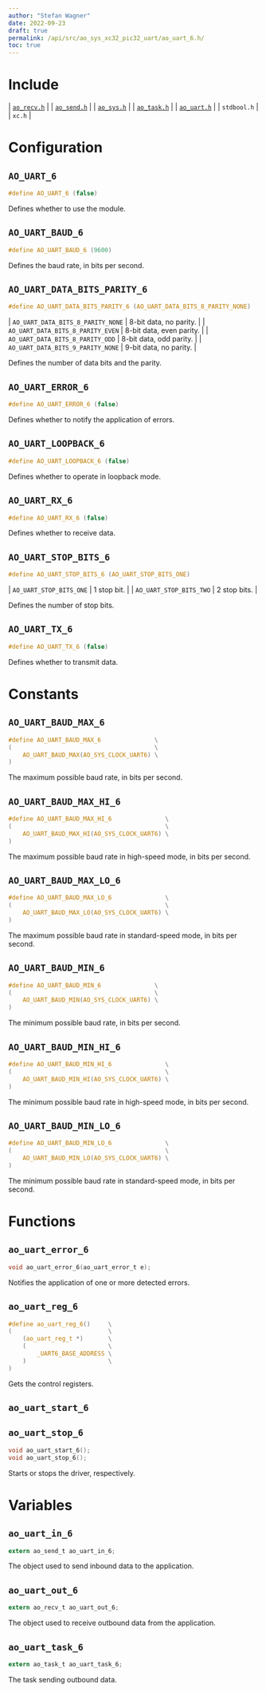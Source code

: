 ```yaml
---
author: "Stefan Wagner"
date: 2022-09-23
draft: true
permalink: /api/src/ao_sys_xc32_pic32_uart/ao_uart_6.h/
toc: true
---
```


# Include

| [`ao_recv.h`](../ao_sys/ao_recv.h.md) |
| [`ao_send.h`](../ao_sys/ao_send.h.md) |
| [`ao_sys.h`](ao_sys.h.md) |
| [`ao_task.h`](../ao_sys/ao_task.h.md) |
| [`ao_uart.h`](ao_uart.h.md) |
| `stdbool.h` |
| `xc.h` |

# Configuration

## `AO_UART_6`

```c
#define AO_UART_6 (false)
```

Defines whether to use the module.

## `AO_UART_BAUD_6`

```c
#define AO_UART_BAUD_6 (9600)
```

Defines the baud rate, in bits per second.

## `AO_UART_DATA_BITS_PARITY_6`

```c
#define AO_UART_DATA_BITS_PARITY_6 (AO_UART_DATA_BITS_8_PARITY_NONE)
```

| `AO_UART_DATA_BITS_8_PARITY_NONE` | 8-bit data, no parity.   |
| `AO_UART_DATA_BITS_8_PARITY_EVEN` | 8-bit data, even parity. |
| `AO_UART_DATA_BITS_8_PARITY_ODD`  | 8-bit data, odd parity.  |
| `AO_UART_DATA_BITS_9_PARITY_NONE` | 9-bit data, no parity.   |

Defines the number of data bits and the parity.

## `AO_UART_ERROR_6`

```c
#define AO_UART_ERROR_6 (false)
```

Defines whether to notify the application of errors.

## `AO_UART_LOOPBACK_6`

```c
#define AO_UART_LOOPBACK_6 (false)
```

Defines whether to operate in loopback mode.

## `AO_UART_RX_6`

```c
#define AO_UART_RX_6 (false)
```

Defines whether to receive data.

## `AO_UART_STOP_BITS_6`

```c
#define AO_UART_STOP_BITS_6 (AO_UART_STOP_BITS_ONE)
```

| `AO_UART_STOP_BITS_ONE` | 1 stop bit.  |
| `AO_UART_STOP_BITS_TWO` | 2 stop bits. |

Defines the number of stop bits.

## `AO_UART_TX_6`

```c
#define AO_UART_TX_6 (false)
```

Defines whether to transmit data.

# Constants

## `AO_UART_BAUD_MAX_6`

```c
#define AO_UART_BAUD_MAX_6               \
(                                        \
    AO_UART_BAUD_MAX(AO_SYS_CLOCK_UART6) \
)
```

The maximum possible baud rate, in bits per second.

## `AO_UART_BAUD_MAX_HI_6`

```c
#define AO_UART_BAUD_MAX_HI_6               \
(                                           \
    AO_UART_BAUD_MAX_HI(AO_SYS_CLOCK_UART6) \
)
```

The maximum possible baud rate in high-speed mode, in bits per second.

## `AO_UART_BAUD_MAX_LO_6`

```c
#define AO_UART_BAUD_MAX_LO_6               \
(                                           \
    AO_UART_BAUD_MAX_LO(AO_SYS_CLOCK_UART6) \
)
```

The maximum possible baud rate in standard-speed mode, in bits per second.

## `AO_UART_BAUD_MIN_6`

```c
#define AO_UART_BAUD_MIN_6               \
(                                        \
    AO_UART_BAUD_MIN(AO_SYS_CLOCK_UART6) \
)
```

The minimum possible baud rate, in bits per second.

## `AO_UART_BAUD_MIN_HI_6`

```c
#define AO_UART_BAUD_MIN_HI_6               \
(                                           \
    AO_UART_BAUD_MIN_HI(AO_SYS_CLOCK_UART6) \
)
```

The minimum possible baud rate in high-speed mode, in bits per second.

## `AO_UART_BAUD_MIN_LO_6`

```c
#define AO_UART_BAUD_MIN_LO_6               \
(                                           \
    AO_UART_BAUD_MIN_LO(AO_SYS_CLOCK_UART6) \
)
```

The minimum possible baud rate in standard-speed mode, in bits per second.

# Functions

## `ao_uart_error_6`

```c
void ao_uart_error_6(ao_uart_error_t e);
```

Notifies the application of one or more detected errors.

## `ao_uart_reg_6`

```c
#define ao_uart_reg_6()     \
(                           \
    (ao_uart_reg_t *)       \
    (                       \
        _UART6_BASE_ADDRESS \
    )                       \
)
```

Gets the control registers.

## `ao_uart_start_6`
## `ao_uart_stop_6`

```c
void ao_uart_start_6();
void ao_uart_stop_6();
```

Starts or stops the driver, respectively.

# Variables

## `ao_uart_in_6`

```c
extern ao_send_t ao_uart_in_6;
```

The object used to send inbound data to the application.

## `ao_uart_out_6`

```c
extern ao_recv_t ao_uart_out_6;
```

The object used to receive outbound data from the application.

## `ao_uart_task_6`

```c
extern ao_task_t ao_uart_task_6;
```

The task sending outbound data.
